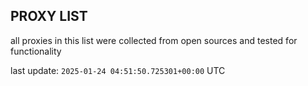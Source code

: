 ## PROXY LIST

all proxies in this list were collected from open sources and tested for functionality

last update: `2025-01-24 04:51:50.725301+00:00` UTC